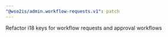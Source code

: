 ```yaml
---
"@wso2is/admin.workflow-requests.v1": patch
---
```


Refactor i18 keys for workflow requests and approval workflows
